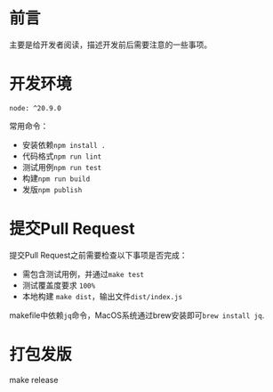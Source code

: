 # 前言
主要是给开发者阅读，描述开发前后需要注意的一些事项。

# 开发环境

    node: ^20.9.0

常用命令：
- 安装依赖`npm install .`
- 代码格式`npm run lint`
- 测试用例`npm run test`
- 构建`npm run build`
- 发版`npm publish`

# 提交Pull Request
提交Pull Request之前需要检查以下事项是否完成：
- 需包含测试用例，并通过`make test`
- 测试覆盖度要求 `100%`
- 本地构建 `make dist`，输出文件`dist/index.js`

makefile中依赖`jq`命令，MacOS系统通过brew安装即可`brew install jq`.

# 打包发版

  make release
